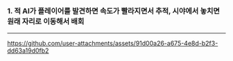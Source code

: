 ### 1. 적 AI가 플레이어를 발견하면 속도가 빨라지면서 추적, 시야에서 놓치면 원래 자리로 이동해서 배회
---
https://github.com/user-attachments/assets/91d00a26-a675-4e8d-b2f3-dd63a19d0fb2

